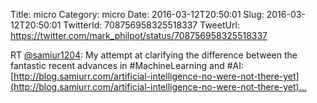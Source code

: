 Title: micro
Category: micro
Date: 2016-03-12T20:50:01
Slug: 2016-03-12T20:50:01
TwitterId: 708756958325518337
TweetUrl: https://twitter.com/mark_philpot/status/708756958325518337

RT [@samiur1204](https://twitter.com/samiur1204): My attempt at clarifying the difference between the fantastic recent advances in #MachineLearning and #AI: [http://blog.samiurr.com/artificial-intelligence-no-were-not-there-yet](http://blog.samiurr.com/artificial-intelligence-no-were-not-there-yet)…